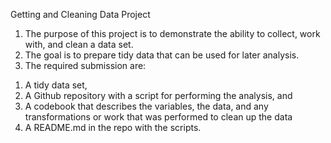 Getting and Cleaning Data Project

1. The purpose of this project is to demonstrate the ability to collect, work with, and clean a data set. 
2. The goal is to prepare tidy data that can be used for later analysis.
3. The required submission are:

1) A tidy data set, 
2) A Github repository with a script for performing the analysis, and 
3) A codebook that describes the variables, the data, and any transformations or work that was performed to clean up the data
4) A README.md in the repo with the scripts. 

